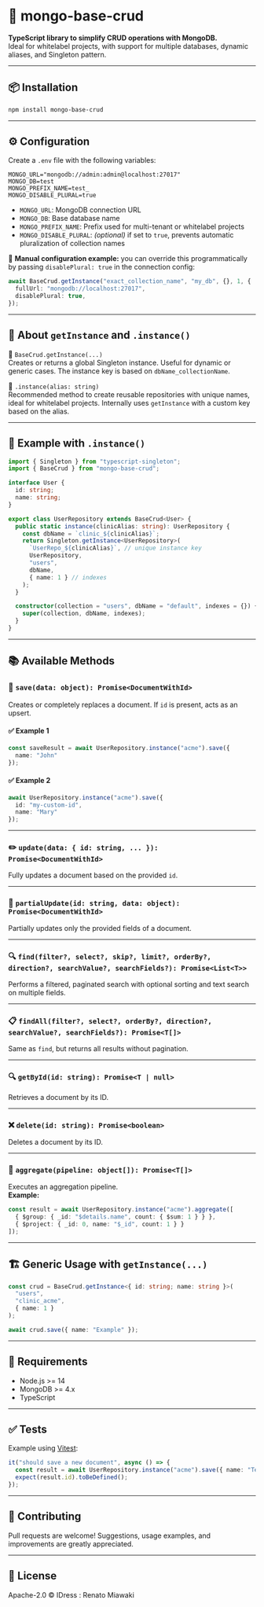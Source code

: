 # 🧩 mongo-base-crud

**TypeScript library to simplify CRUD operations with MongoDB.**  
Ideal for whitelabel projects, with support for multiple databases, dynamic aliases, and Singleton pattern.

---

## 📦 Installation

```bash
npm install mongo-base-crud
```

---

## ⚙️ Configuration

Create a `.env` file with the following variables:

```env
MONGO_URL="mongodb://admin:admin@localhost:27017"
MONGO_DB=test
MONGO_PREFIX_NAME=test_
MONGO_DISABLE_PLURAL=true
```

- `MONGO_URL`: MongoDB connection URL
- `MONGO_DB`: Base database name
- `MONGO_PREFIX_NAME`: Prefix used for multi-tenant or whitelabel projects
- `MONGO_DISABLE_PLURAL`: *(optional)* if set to `true`, prevents automatic pluralization of collection names

📌 **Manual configuration example:** you can override this programmatically by passing `disablePlural: true` in the connection config:

```ts
await BaseCrud.getInstance("exact_collection_name", "my_db", {}, 1, {
  fullUrl: "mongodb://localhost:27017",
  disablePlural: true,
});
```

---

## 🧠 About `getInstance` and `.instance()`

🔹 `BaseCrud.getInstance(...)`  
Creates or returns a global Singleton instance. Useful for dynamic or generic cases. The instance key is based on `dbName_collectionName`.

🔸 `.instance(alias: string)`  
Recommended method to create reusable repositories with unique names, ideal for whitelabel projects. Internally uses `getInstance` with a custom key based on the alias.

---

## 🧪 Example with `.instance()`

```ts
import { Singleton } from "typescript-singleton";
import { BaseCrud } from "mongo-base-crud";

interface User {
  id: string;
  name: string;
}

export class UserRepository extends BaseCrud<User> {
  public static instance(clinicAlias: string): UserRepository {
    const dbName = `clinic_${clinicAlias}`;
    return Singleton.getInstance<UserRepository>(
      `UserRepo_${clinicAlias}`, // unique instance key
      UserRepository,
      "users",
      dbName,
      { name: 1 } // indexes
    );
  }

  constructor(collection = "users", dbName = "default", indexes = {}) {
    super(collection, dbName, indexes);
  }
}
```

---

## 📚 Available Methods

### 🧩 `save(data: object): Promise<DocumentWithId>`

Creates or completely replaces a document. If `id` is present, acts as an upsert.

#### ✅ Example 1

```ts
const saveResult = await UserRepository.instance("acme").save({
  name: "John"
});
```

#### ✅ Example 2

```ts
await UserRepository.instance("acme").save({
  id: "my-custom-id",
  name: "Mary"
});
```

---

### ✏️ `update(data: { id: string, ... }): Promise<DocumentWithId>`

Fully updates a document based on the provided `id`.

---

### 🧩 `partialUpdate(id: string, data: object): Promise<DocumentWithId>`

Partially updates only the provided fields of a document.

---

### 🔍 `find(filter?, select?, skip?, limit?, orderBy?, direction?, searchValue?, searchFields?): Promise<List<T>>`

Performs a filtered, paginated search with optional sorting and text search on multiple fields.

---

### 📋 `findAll(filter?, select?, orderBy?, direction?, searchValue?, searchFields?): Promise<T[]>`

Same as `find`, but returns all results without pagination.

---

### 🔍 `getById(id: string): Promise<T | null>`

Retrieves a document by its ID.

---

### ❌ `delete(id: string): Promise<boolean>`

Deletes a document by its ID.

---

### 🔄 `aggregate(pipeline: object[]): Promise<T[]>`

Executes an aggregation pipeline.  
**Example:**

```ts
const result = await UserRepository.instance("acme").aggregate([
  { $group: { _id: "$details.name", count: { $sum: 1 } } },
  { $project: { _id: 0, name: "$_id", count: 1 } }
]);
```

---

## 🏗️ Generic Usage with `getInstance(...)`

```ts
const crud = BaseCrud.getInstance<{ id: string; name: string }>(
  "users",
  "clinic_acme",
  { name: 1 }
);

await crud.save({ name: "Example" });
```

---

## 📌 Requirements

- Node.js >= 14
- MongoDB >= 4.x
- TypeScript

---

## ✅ Tests

Example using [Vitest](https://vitest.dev):

```ts
it("should save a new document", async () => {
  const result = await UserRepository.instance("acme").save({ name: "Test" });
  expect(result.id).toBeDefined();
});
```

---

## 🤝 Contributing

Pull requests are welcome! Suggestions, usage examples, and improvements are greatly appreciated.

---

## 📝 License

Apache-2.0 © IDress : Renato Miawaki
